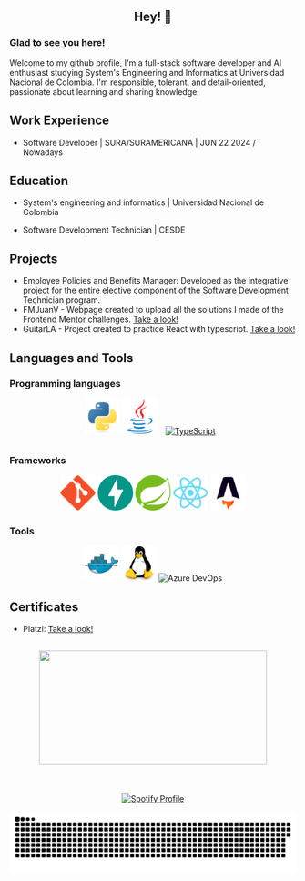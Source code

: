 ## <div align="center">Hey! 👋</div>  
  



### Glad to see you here!  
Welcome to my github profile, I'm a full-stack software developer and AI enthusiast studying System's Engineering and Informatics at Universidad Nacional de Colombia. I'm responsible, tolerant, and detail-oriented, passionate about learning and sharing knowledge.    

## Work Experience  
- Software Developer | SURA/SURAMERICANA | JUN 22 2024 / Nowadays

## Education  
- System's engineering and informatics | Universidad Nacional de Colombia 

- Software Development Technician | CESDE

## Projects
- Employee Policies and Benefits Manager: Developed as the integrative project for the entire elective component of the Software Development Technician program.
- FMJuanV - Webpage created to upload all the solutions I made of the Frontend Mentor challenges. [Take a look!](https://fmjuanv.netlify.app/)
- GuitarLA - Project created to practice React with typescript. [Take a look!](https://guitarlashopping.netlify.app/)

 


## Languages and Tools  

### Programming languages
<p align="center">
  <img src="https://raw.githubusercontent.com/devicons/devicon/master/icons/python/python-original.svg" alt="Python" width="62" height="62">
  <img src="https://raw.githubusercontent.com/devicons/devicon/master/icons/java/java-original.svg" alt="Java" width="62" height="62">
<a href="https://www.typescriptlang.org/" target="_blank"><img style="margin: 10px" src="https://profilinator.rishav.dev/skills-assets/typescript-original.svg" alt="TypeScript" height="50" /></a> </p>

### Frameworks
<p align="center">
  <img src="https://raw.githubusercontent.com/devicons/devicon/master/icons/git/git-original.svg" alt="Git" width="62" height="62">
  <img src="https://raw.githubusercontent.com/devicons/devicon/master/icons/fastapi/fastapi-original.svg" alt="FastAPI" width="62" height="62">
  <img src="https://raw.githubusercontent.com/devicons/devicon/master/icons/spring/spring-original.svg" alt="Spring Boot" width="62" height="62">
  <img src="https://raw.githubusercontent.com/devicons/devicon/master/icons/react/react-original.svg" alt="React" width="62" height="62">
  <img src="https://raw.githubusercontent.com/devicons/devicon/master/icons/astro/astro-original.svg" alt="Astro" width="62" height="62">
</p>



</div>

### Tools
<div align="center">
    <img src="https://raw.githubusercontent.com/devicons/devicon/master/icons/docker/docker-original.svg" alt="Docker" width="62" height="62">
      <img src="https://raw.githubusercontent.com/devicons/devicon/master/icons/linux/linux-original.svg" alt="Docker" width="62" height="62">  
  <img src="https://cdn.jsdelivr.net/gh/devicons/devicon@latest/icons/azuredevops/azuredevops-original.svg" alt="Azure DevOps" width="62" height="62"/>

</div>


</td>
<td valign="top" width="33%">


## Certificates  
- Platzi: [Take a look!](https://drive.google.com/drive/folders/1HLDrQTFnEyAUVLwvQQl_eY138ILmCu2x?usp=sharing)
  <br/>



##
<p align="center">
  <img width="400" height="200" src="https://github-readme-stats.vercel.app/api/top-langs/?username=JuanTobonV&size_weight=0.0005&count_weight=0.3&layout=compact&theme=vision-friendly-dark">
</p>

<br/>  


<div id="header" align="center">
  <img src="https://komarev.com/ghpvc/?username=JuanTobonV&style=for-the-badge&color=orange" alt=""/>
</div>


<div align="center">
  <a href="https://spotify-github-profile.kittinanx.com/api/view?uid=22w5aqmoynkiomrwilnzi5f2q&redirect=true">
    <img src="https://spotify-github-profile.kittinanx.com/api/view?uid=22w5aqmoynkiomrwilnzi5f2q&cover_image=true&theme=novatorem&show_offline=false&background_color=121212&interchange=true&bar_color=001eff&bar_color_cover=false" alt="Spotify Profile"/>
  </a>
</div>



<p align="center">
 <img width="1000" src="assets/github-snake.svg" alt="snake"/>
</p>

  

<br/>  


<br />
